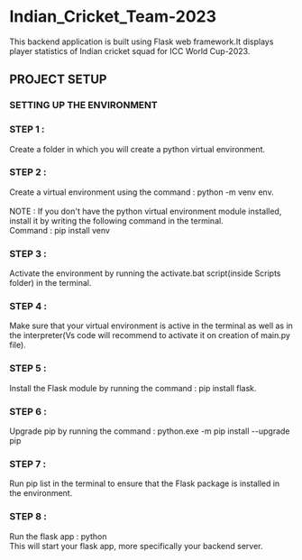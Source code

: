 # Indian_Cricket_Team-2023
This backend application is built using Flask web framework.It displays player statistics of Indian cricket squad for ICC World Cup-2023.

## PROJECT SETUP 
### SETTING UP THE ENVIRONMENT
### STEP 1 :
Create a folder in which you will create a python virtual environment.
### STEP 2 :
Create a virtual environment using the command : python -m venv env.<br /><br />
NOTE : If you don't have the python virtual environment module installed, install it by writing the following command in the terminal.<br />
Command : pip install venv <br />
### STEP 3 :
Activate the environment by running the activate.bat script(inside Scripts folder) in the terminal.
### STEP 4 :
Make sure that your virtual environment is active in the terminal as well as in the interpreter(Vs code will recommend to activate it on creation of main.py file).
### STEP 5 :
Install the Flask module by running the command : pip install flask.
### STEP 6 :
Upgrade pip by running the command : python.exe -m pip install --upgrade pip
### STEP 7 :
Run pip list in the terminal to ensure that the Flask package is installed in the environment.
### STEP 8 :
Run the flask app : python <path to main.py><br />
This will start your flask app, more specifically your backend server.
